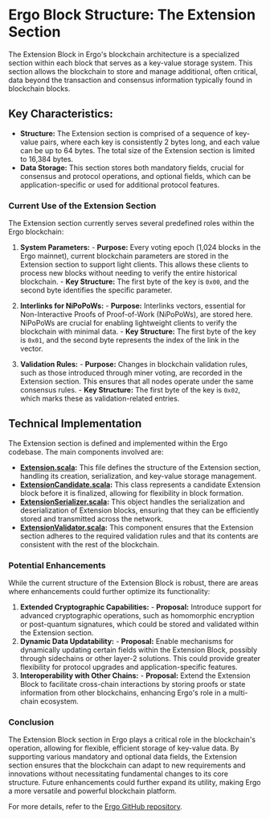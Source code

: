 # Ergo Block Structure: The Extension Section

The Extension Block in Ergo's blockchain architecture is a specialized section within each block that serves as a key-value storage system. This section allows the blockchain to store and manage additional, often critical, data beyond the transaction and consensus information typically found in blockchain blocks.

## **Key Characteristics:**

- **Structure:** The Extension section is comprised of a sequence of key-value pairs, where each key is consistently 2 bytes long, and each value can be up to 64 bytes. The total size of the Extension section is limited to 16,384 bytes.
- **Data Storage:** This section stores both mandatory fields, crucial for consensus and protocol operations, and optional fields, which can be application-specific or used for additional protocol features.
  
### **Current Use of the Extension Section**

The Extension section currently serves several predefined roles within the Ergo blockchain:

1. **System Parameters:**
       - **Purpose:** Every voting epoch (1,024 blocks in the Ergo mainnet), current blockchain parameters are stored in the Extension section to support light clients. This allows these clients to process new blocks without needing to verify the entire historical blockchain.
       - **Key Structure:** The first byte of the key is `0x00`, and the second byte identifies the specific parameter.

2. **Interlinks for NiPoPoWs:**
       - **Purpose:** Interlinks vectors, essential for Non-Interactive Proofs of Proof-of-Work (NiPoPoWs), are stored here. NiPoPoWs are crucial for enabling lightweight clients to verify the blockchain with minimal data.
       - **Key Structure:** The first byte of the key is `0x01`, and the second byte represents the index of the link in the vector.

3. **Validation Rules:**
       - **Purpose:** Changes in blockchain validation rules, such as those introduced through miner voting, are recorded in the Extension section. This ensures that all nodes operate under the same consensus rules.
       - **Key Structure:** The first byte of the key is `0x02`, which marks these as validation-related entries.

## **Technical Implementation**

The Extension section is defined and implemented within the Ergo codebase. The main components involved are:

- **[Extension.scala](https://github.com/ergoplatform/ergo/blob/master/ergo-core/src/main/scala/org/ergoplatform/modifiers/history/extension/Extension.scala):** This file defines the structure of the Extension section, handling its creation, serialization, and key-value storage management.
- **[ExtensionCandidate.scala](https://github.com/ergoplatform/ergo/blob/master/ergo-core/src/main/scala/org/ergoplatform/modifiers/history/extension/ExtensionCandidate.scala):** This class represents a candidate Extension block before it is finalized, allowing for flexibility in block formation.
- **[ExtensionSerializer.scala](https://github.com/ergoplatform/ergo/blob/master/ergo-core/src/main/scala/org/ergoplatform/modifiers/history/extension/ExtensionSerializer.scala):** This object handles the serialization and deserialization of Extension blocks, ensuring that they can be efficiently stored and transmitted across the network.
- **[ExtensionValidator.scala](https://github.com/ergoplatform/ergo/blob/master/ergo-core/src/main/scala/org/ergoplatform/nodeView/history/storage/modifierprocessors/ExtensionValidator.scala):** This component ensures that the Extension section adheres to the required validation rules and that its contents are consistent with the rest of the blockchain.

### **Potential Enhancements**

While the current structure of the Extension Block is robust, there are areas where enhancements could further optimize its functionality:

1. **Extended Cryptographic Capabilities:**
       - **Proposal:** Introduce support for advanced cryptographic operations, such as homomorphic encryption or post-quantum signatures, which could be stored and validated within the Extension section. 
2. **Dynamic Data Updatability:**
       - **Proposal:** Enable mechanisms for dynamically updating certain fields within the Extension Block, possibly through sidechains or other layer-2 solutions. This could provide greater flexibility for protocol upgrades and application-specific features.
3. **Interoperability with Other Chains:**
       - **Proposal:** Extend the Extension Block to facilitate cross-chain interactions by storing proofs or state information from other blockchains, enhancing Ergo's role in a multi-chain ecosystem.

### **Conclusion**

The Extension Block section in Ergo plays a critical role in the blockchain's operation, allowing for flexible, efficient storage of key-value data. By supporting various mandatory and optional data fields, the Extension section ensures that the blockchain can adapt to new requirements and innovations without necessitating fundamental changes to its core structure. Future enhancements could further expand its utility, making Ergo a more versatile and powerful blockchain platform.

For more details, refer to the [Ergo GitHub repository](https://github.com/ergoplatform/ergo).
